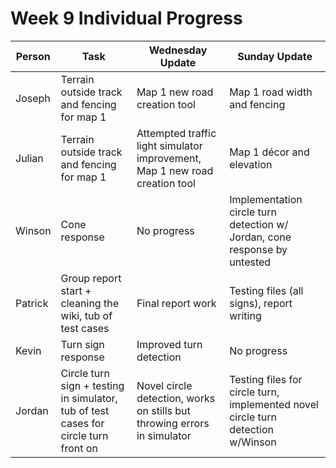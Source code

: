 # Week 9 Individual Progress
| Person | Task | Wednesday Update | Sunday Update |
| -- | -- | -- | -- |
|Joseph| Terrain outside track and fencing for map 1| Map 1 new road creation tool | Map 1 road width and fencing|
|Julian| Terrain outside track and fencing for map 1| Attempted traffic light simulator improvement, Map 1 new road creation tool|Map 1 décor and elevation|
|Winson|Cone response|No progress|Implementation circle turn detection w/ Jordan, cone response by untested|
|Patrick|Group report start + cleaning the wiki, tub of test cases|Final report work|Testing files (all signs), report writing|
|Kevin|Turn sign response|Improved turn detection|No progress|
|Jordan|Circle turn sign + testing in simulator, tub of test cases for circle turn front on|Novel circle detection, works on stills but throwing errors in simulator| Testing files for circle turn, implemented novel circle turn detection w/Winson|